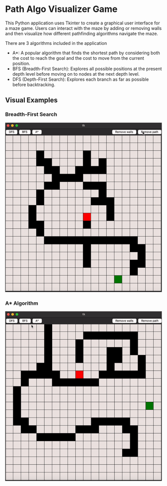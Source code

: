 # Path Algo Visualizer Game

This Python application uses Tkinter to create a graphical user interface for a maze game. Users can interact with the maze by adding or removing walls and then visualize how different pathfinding algorithms navigate the maze.


There are 3 algorithms included in the application
* A*: A popular algorithm that finds the shortest path by considering both the cost to reach the goal and the cost to move from the current position.
* BFS (Breadth-First Search): Explores all possible positions at the present depth level before moving on to nodes at the next depth level.
* DFS (Depth-First Search): Explores each branch as far as possible before backtracking.


## Visual Examples
### Breadth-First Search

![til](./breadth.gif)

### A* Algorithm

![till](./astar.gif)
